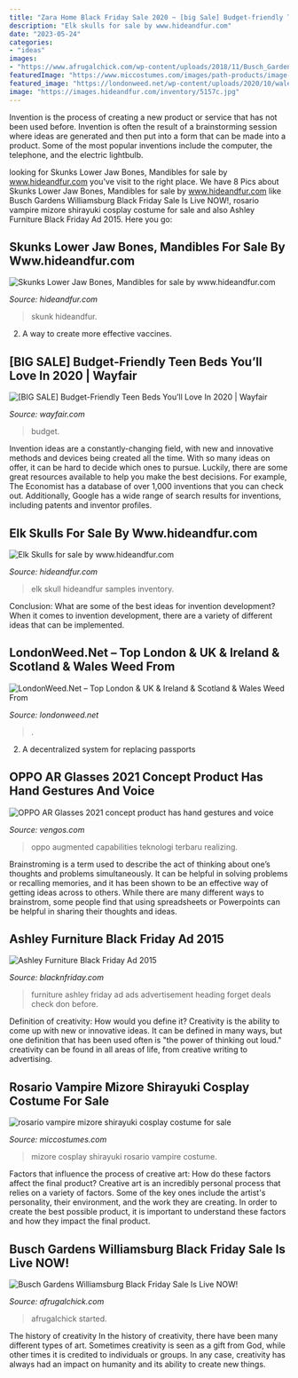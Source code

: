 ```yaml
---
title: "Zara Home Black Friday Sale 2020 ~ [big Sale] Budget-friendly Teen Beds You’ll Love In 2020"
description: "Elk skulls for sale by www.hideandfur.com"
date: "2023-05-24"
categories:
- "ideas"
images:
- "https://www.afrugalchick.com/wp-content/uploads/2018/11/Busch_Gardens_Christmas_Town5094-copy.jpg"
featuredImage: "https://www.miccostumes.com/images/path-products/image-rv_46410-b.jpg/&amp;width=456&amp;height=668"
featured_image: "https://londonweed.net/wp-content/uploads/2020/10/walesweed-1200x675.jpg"
image: "https://images.hideandfur.com/inventory/5157c.jpg"
---
```



Invention is the process of creating a new product or service that has not been used before. Invention is often the result of a brainstorming session where ideas are generated and then put into a form that can be made into a product. Some of the most popular inventions include the computer, the telephone, and the electric lightbulb.

	

		
looking for Skunks Lower Jaw Bones, Mandibles for sale by www.hideandfur.com you've visit to the right place. We have 8 Pics about Skunks Lower Jaw Bones, Mandibles for sale by www.hideandfur.com like Busch Gardens Williamsburg Black Friday Sale Is Live NOW!, rosario vampire mizore shirayuki cosplay costume for sale and also Ashley Furniture Black Friday Ad 2015. Here you go:
		
    
## Skunks Lower Jaw Bones, Mandibles For Sale By Www.hideandfur.com

<img loading=lazy src="https://images.hideandfur.com/inventory/skunklja.jpg" onerror="this.onerror=null;this.src='https://tse4.mm.bing.net/th?id=OIP.CyG70_nvfpzM2i5BImZtzQHaHn&amp;pid=15.1';" alt="Skunks Lower Jaw Bones, Mandibles for sale by www.hideandfur.com">

_Source: hideandfur.com_

>skunk hideandfur. 

	

2. A way to create more effective vaccines.

    
## [BIG SALE] Budget-Friendly Teen Beds You’ll Love In 2020 | Wayfair

<img loading=lazy src="https://secure.img1-fg.wfcdn.com/im/25733142/compr-r85/6954/69546389/Budget-Friendly+Teen+Beds.jpg" onerror="this.onerror=null;this.src='https://tse2.mm.bing.net/th?id=OIP.g58XCshFruWrMtpvfuNUKAHaHa&amp;pid=15.1';" alt="[BIG SALE] Budget-Friendly Teen Beds You’ll Love In 2020 | Wayfair">

_Source: wayfair.com_

>budget. 

	

Invention ideas are a constantly-changing field, with new and innovative methods and devices being created all the time. With so many ideas on offer, it can be hard to decide which ones to pursue. Luckily, there are some great resources available to help you make the best decisions. For example, The Economist has a database of over 1,000 inventions that you can check out. Additionally, Google has a wide range of search results for inventions, including patents and inventor profiles.

    
## Elk Skulls For Sale By Www.hideandfur.com

<img loading=lazy src="https://images.hideandfur.com/inventory/5157c.jpg" onerror="this.onerror=null;this.src='https://tse4.mm.bing.net/th?id=OIP.f5LUs33Y056hn1NNV-XAxgHaMA&amp;pid=15.1';" alt="Elk Skulls for sale by www.hideandfur.com">

_Source: hideandfur.com_

>elk skull hideandfur samples inventory. 

	

Conclusion: What are some of the best ideas for invention development?
When it comes to invention development, there are a variety of different ideas that can be implemented.

    
## LondonWeed.Net – Top London &amp; UK &amp; Ireland &amp; Scotland &amp; Wales Weed From

<img loading=lazy src="https://londonweed.net/wp-content/uploads/2020/10/walesweed-1200x675.jpg" onerror="this.onerror=null;this.src='https://tse1.mm.bing.net/th?id=OIP.B52d-3SxDjBGDEM_bvB8VwHaEK&amp;pid=15.1';" alt="LondonWeed.Net – Top London &amp; UK &amp; Ireland &amp; Scotland &amp; Wales Weed From">

_Source: londonweed.net_

>. 

	

2. A decentralized system for replacing passports 

    
## OPPO AR Glasses 2021 Concept Product Has Hand Gestures And Voice

<img loading=lazy src="https://thegadgetflow.com/wp-content/uploads/2020/11/OPPO-AR-Glasses-2021-concept-product-002.jpg" onerror="this.onerror=null;this.src='https://tse2.mm.bing.net/th?id=OIP.nPUGLOulXJdH42HyGuZyxgHaEK&amp;pid=15.1';" alt="OPPO AR Glasses 2021 concept product has hand gestures and voice">

_Source: vengos.com_

>oppo augmented capabilities teknologi terbaru realizing. 

	

Brainstroming is a term used to describe the act of thinking about one’s thoughts and problems simultaneously. It can be helpful in solving problems or recalling memories, and it has been shown to be an effective way of getting ideas across to others. While there are many different ways to brainstrom, some people find that using spreadsheets or Powerpoints can be helpful in sharing their thoughts and ideas.

    
## Ashley Furniture Black Friday Ad 2015

<img loading=lazy src="https://www.blacknfriday.com/wp-content/uploads/2016/11/AshleyFurniture-2015-3.jpg" onerror="this.onerror=null;this.src='https://tse4.mm.bing.net/th?id=OIP.cpZB2LZB22gNHI6FJYOhfwHaHJ&amp;pid=15.1';" alt="Ashley Furniture Black Friday Ad 2015">

_Source: blacknfriday.com_

>furniture ashley friday ad ads advertisement heading forget deals check don before. 

	

Definition of creativity: How would you define it?
Creativity is the ability to come up with new or innovative ideas. It can be defined in many ways, but one definition that has been used often is "the power of thinking out loud." creativity can be found in all areas of life, from creative writing to advertising.

    
## Rosario Vampire Mizore Shirayuki Cosplay Costume For Sale

<img loading=lazy src="https://www.miccostumes.com/images/path-products/image-rv_46410-b.jpg/&amp;width=456&amp;height=668" onerror="this.onerror=null;this.src='https://tse4.mm.bing.net/th?id=OIP.PlXKyJAiwUdgdPYN32VtLgAAAA&amp;pid=15.1';" alt="rosario vampire mizore shirayuki cosplay costume for sale">

_Source: miccostumes.com_

>mizore cosplay shirayuki rosario vampire costume. 

	

Factors that influence the process of creative art: How do these factors affect the final product?
Creative art is an incredibly personal process that relies on a variety of factors. Some of the key ones include the artist's personality, their environment, and the work they are creating. In order to create the best possible product, it is important to understand these factors and how they impact the final product.

    
## Busch Gardens Williamsburg Black Friday Sale Is Live NOW!

<img loading=lazy src="https://www.afrugalchick.com/wp-content/uploads/2018/11/Busch_Gardens_Christmas_Town5094-copy.jpg" onerror="this.onerror=null;this.src='https://tse2.mm.bing.net/th?id=OIP.wcyhWAE86r_0AbU6K7xsKQHaKX&amp;pid=15.1';" alt="Busch Gardens Williamsburg Black Friday Sale Is Live NOW!">

_Source: afrugalchick.com_

>afrugalchick started. 

	

The history of creativity
In the history of creativity, there have been many different types of art. Sometimes creativity is seen as a gift from God, while other times it is credited to individuals or groups. In any case, creativity has always had an impact on humanity and its ability to create new things.

